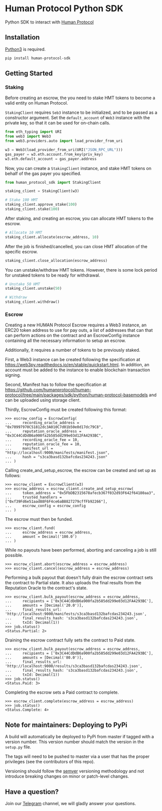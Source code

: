 # Human Protocol Python SDK

Python SDK to interact with [Human Protocol](https://www.humanprotocol.org/)

## Installation

[Python3](https://www.python.org/) is required.

```bash
pip install human-protocol-sdk
```

## Getting Started

### Staking

Before creating an escrow, the you need to stake HMT tokens to become a valid entity on Human Protocol.

`StakingClient` requires `Seb3` instance to be initialized, and to be passed as a constructor argument. Set the `default_account` of `Web3` instance with the private key, so that it can be used for on-chain calls.

```python
from eth_typing import URI
from web3 import Web3
from web3.providers.auto import load_provider_from_uri

w3 = Web3(load_provider_from_uri(URI("JSON_RPC_URL")))
gas_payer = w3.eth.account.from_key(priv_key)
w3.eth.default_account = gas_payer.address
```

Now, you can create a `StakingClient` instance, and stake HMT tokens on behalf of the gas payer you specified.
```python
from human_protocol_sdk import StakingClient

staking_client = StakingClient(w3)

# Stake 100 HMT
staking_client.approve_stake(100)
staking_client.stake(100)
```

After staking, and creating an escrow, you can allocate HMT tokens to the escrow.

```python
# Allocate 10 HMT
staking_client.allocate(escrow_address, 10)
```

After the job is finished/cancelled, you can close HMT allocation of the specific escrow.

```python
staking_client.close_allocation(escrow_address)
```

You can unstake/withdraw HMT tokens. However, there is some lock period for unstaked tokens to be ready for withdrawal.

```python
# Unstake 50 HMT
staking_client.unstake(50)

# Withdraw
staking_client.withdraw()
```
### Escrow
Creating a new HUMAN Protocol Escrow requires a Web3 instance, an ERC20 token address to
use for pay outs, a list of addresses that can that can perform actions on the contract
and an EscrowConfig instance containing all the necessary information to setup an escrow.

Additionally, it requires a number of tokens to be previously staked.

First, a Web3 instance can be created following the specification at
https://web3py.readthedocs.io/en/stable/quickstart.html. In addition, an account must be
added to the instance to enable blockchain transaction signing.

Second, Manifest has to follow the specification at https://github.com/humanprotocol/human-protocol/tree/main/packages/sdk/python/human-protocol-basemodels
and can be uploaded using storage client.

Thirdly, EscrowConfig must be created following this format:

```
>>> escrow_config = EscrowConfig(
... 	recording_oracle_address = "0x70997970C51812dc3A010C7d01b50e0d17dc79C8",
... 	reputation_oracle_address = "0x3C44CdDdB6a900fa2b585dd299e03d12FA4293BC",
... 	recording_oracle_fee = 10,
... 	reputation_oracle_fee = 10,
... 	manifest_url = "http://localhost:9000/manifests/manifest.json",
... 	hash = "s3ca3basd132bafcdas234243.json"
... )
```

Calling create_and_setup_escrow, the escrow can be created and set up as follows:

```
>>> escrow_client = EscrowClient(w3)
>>> escrow_address = escrow_client.create_and_setup_escrow(
... 	token_address = "0x5FbDB2315678afecb367f032d93F642f64180aa3",
... 	trusted_handlers = ["0xf39Fd6e51aad88F6F4ce6aB8827279cffFb92266"],
... 	escrow_config = escrow_config
... )
```

The escrow must then be funded.

```
>>> escrow_client.fund(
... 	escrow_address = escrow_address,
... 	amount = Decimal('100.0')
... )
```

While no payouts have been performed, aborting and canceling a job is still possible.

```
>>> escrow_client.abort(escrow_address = escrow_address)
>>> escrow_client.cancel(escrow_address = escrow_address)
```

Performing a bulk payout that doesn't fully drain the escrow contract sets the contract to
Partial state. It also uploads the final results from the Reputation Oracle to the contract's
state.

```
>>> escrow_client.bulk_payout(escrow_address = escrow_address,
... 	recipients = ['0x3C44CdDdB6a900fa2b585dd299e03d12FA4293BC'],
... 	amounts = [Decimal('20.0')],
... 	final_results_url: 'http://localhost:9000/manifests/s3ca3basd132bafcdas234243.json',
... 	final_results_hash: 's3ca3basd132bafcdas234243.json',
... 	txId: Decimal(1))
>>> job.status()
<Status.Partial: 2>
```

Draining the escrow contract fully sets the contract to Paid state.

```
>>> escrow_client.bulk_payout(escrow_address = escrow_address,
... 	recipients = ['0x3C44CdDdB6a900fa2b585dd299e03d12FA4293BC'],
... 	amounts = [Decimal('80.0')],
... 	final_results_url: 'http://localhost:9000/results/s3ca3basd132bafcdas234243.json',
... 	final_results_hash: 's3ca3basd132bafcdas234243.json',
... 	txId: Decimal(1))
>>> job.status()
<Status.Paid: 3>
```

Completing the escrow sets a Paid contract to complete.

```
>>> escrow_client.complete(escrow_address = escrow_address)
>>> job.status()
<Status.Complete: 4>
```

## Note for maintainers: Deploying to PyPi

A build will automatically be deployed to PyPi from master if tagged with a version number. This version number should match the version in the `setup.py` file.

The tags will need to be pushed to master via a user that has the proper privileges (see the contributors of this repo).

Versioning should follow the [semver](https://semver.org/) versioning methodology and not introduce breaking changes on minor or patch-level changes.

## Have a question?

Join our [Telegram](https://hmt.ai/telegram) channel, we will gladly answer your questions.
